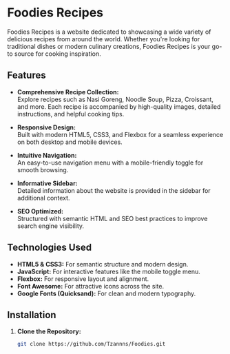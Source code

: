 # Foodies Recipes

Foodies Recipes is a website dedicated to showcasing a wide variety of delicious recipes from around the world. Whether you're looking for traditional dishes or modern culinary creations, Foodies Recipes is your go-to source for cooking inspiration.

## Features

- **Comprehensive Recipe Collection:**  
  Explore recipes such as Nasi Goreng, Noodle Soup, Pizza, Croissant, and more. Each recipe is accompanied by high-quality images, detailed instructions, and helpful cooking tips.

- **Responsive Design:**  
  Built with modern HTML5, CSS3, and Flexbox for a seamless experience on both desktop and mobile devices.

- **Intuitive Navigation:**  
  An easy-to-use navigation menu with a mobile-friendly toggle for smooth browsing.

- **Informative Sidebar:**  
  Detailed information about the website is provided in the sidebar for additional context.

- **SEO Optimized:**  
  Structured with semantic HTML and SEO best practices to improve search engine visibility.

## Technologies Used

- **HTML5 & CSS3:** For semantic structure and modern design.
- **JavaScript:** For interactive features like the mobile toggle menu.
- **Flexbox:** For responsive layout and alignment.
- **Font Awesome:** For attractive icons across the site.
- **Google Fonts (Quicksand):** For clean and modern typography.

## Installation

1. **Clone the Repository:**
   ```bash
   git clone https://github.com/Tzannns/Foodies.git
